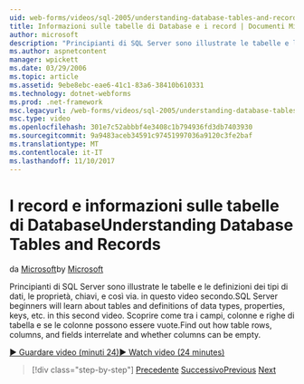 ```yaml
---
uid: web-forms/videos/sql-2005/understanding-database-tables-and-records
title: Informazioni sulle tabelle di Database e i record | Documenti Microsoft
author: microsoft
description: "Principianti di SQL Server sono illustrate le tabelle e le definizioni dei tipi di dati, le proprietà, chiavi, e così via. in questo video secondo. Scoprire come le righe delle tabelle, colonne, un..."
ms.author: aspnetcontent
manager: wpickett
ms.date: 03/29/2006
ms.topic: article
ms.assetid: 9ebe8ebc-eae6-41c1-83a6-38410b610331
ms.technology: dotnet-webforms
ms.prod: .net-framework
msc.legacyurl: /web-forms/videos/sql-2005/understanding-database-tables-and-records
msc.type: video
ms.openlocfilehash: 301e7c52abbbf4e3408c1b794936fd3db7403930
ms.sourcegitcommit: 9a9483aceb34591c97451997036a9120c3fe2baf
ms.translationtype: MT
ms.contentlocale: it-IT
ms.lasthandoff: 11/10/2017
---
```

<a name="understanding-database-tables-and-records"></a><span data-ttu-id="64913-104">I record e informazioni sulle tabelle di Database</span><span class="sxs-lookup"><span data-stu-id="64913-104">Understanding Database Tables and Records</span></span>
====================
<span data-ttu-id="64913-105">da [Microsoft](https://github.com/microsoft)</span><span class="sxs-lookup"><span data-stu-id="64913-105">by [Microsoft](https://github.com/microsoft)</span></span>

<span data-ttu-id="64913-106">Principianti di SQL Server sono illustrate le tabelle e le definizioni dei tipi di dati, le proprietà, chiavi, e così via. in questo video secondo.</span><span class="sxs-lookup"><span data-stu-id="64913-106">SQL Server beginners will learn about tables and definitions of data types, properties, keys, etc. in this second video.</span></span> <span data-ttu-id="64913-107">Scoprire come tra i campi, colonne e righe di tabella e se le colonne possono essere vuote.</span><span class="sxs-lookup"><span data-stu-id="64913-107">Find out how table rows, columns, and fields interrelate and whether columns can be empty.</span></span>

[<span data-ttu-id="64913-108">&#9654; Guardare video (minuti 24)</span><span class="sxs-lookup"><span data-stu-id="64913-108">&#9654; Watch video (24 minutes)</span></span>](https://channel9.msdn.com/Blogs/ASP-NET-Site-Videos/understanding-database-tables-and-records)

>[!div class="step-by-step"]
<span data-ttu-id="64913-109">[Precedente](what-is-a-database.md)
[Successivo](more-about-column-data-types-and-other-properties.md)</span><span class="sxs-lookup"><span data-stu-id="64913-109">[Previous](what-is-a-database.md)
[Next](more-about-column-data-types-and-other-properties.md)</span></span>
